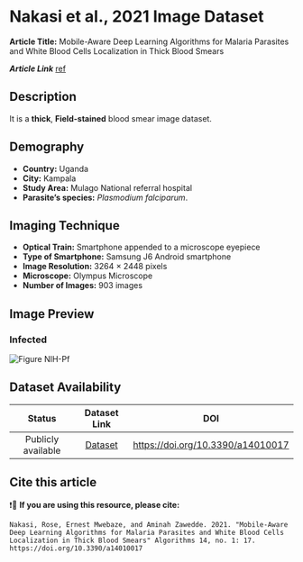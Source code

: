 # **Nakasi et al., 2021 Image Dataset**  
**Article Title:** Mobile-Aware Deep Learning Algorithms for Malaria Parasites and White Blood Cells Localization in Thick Blood Smears

**_Article Link_** [ref](https://www.mdpi.com/1999-4893/14/1/17)



## **Description**
It is a **thick**, **Field-stained** blood smear image dataset.



## **Demography**
+ **Country:** Uganda
+ **City:** Kampala
+ **Study Area:** Mulago National referral hospital
+ **Parasite’s species:** _Plasmodium falciparum_.



## **Imaging Technique**
+ **Optical Train:** Smartphone appended to a microscope eyepiece
+ **Type of Smartphone:** Samsung J6 Android smartphone
+ **Image Resolution:** 3264 × 2448 pixels
+ **Microscope:** Olympus Microscope
+ **Number of Images:** 903 images



## **Image Preview**
### **Infected**
![Figure NIH-Pf](https://github.com/ItunuIsewon/Malaria_Blood_Smear_Images/blob/main/Images/Nakasi%20et%20al..jpg)



## **Dataset Availability**

|**Status**|**Dataset Link**|**DOI**|
|:---:|:---:|:---:|
|Publicly available| [Dataset](https://drive.google.com/drive/folders/1p45Dt-BJy8hhoI-rYnhcaL6IMl5FsFL-)| https://doi.org/10.3390/a14010017|



## **Cite this article**

❗🛑 **If you are using this resource, please cite:** 

```
Nakasi, Rose, Ernest Mwebaze, and Aminah Zawedde. 2021. "Mobile-Aware Deep Learning Algorithms for Malaria Parasites and White Blood Cells Localization in Thick Blood Smears" Algorithms 14, no. 1: 17. https://doi.org/10.3390/a14010017
```
